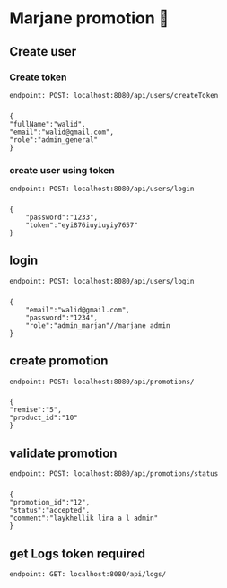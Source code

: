 # Marjane promotion 🚀

## Create user

### Create token
    endpoint: POST: localhost:8080/api/users/createToken
###
    {
    "fullName":"walid",
    "email":"walid@gmail.com",
    "role":"admin_general"
    }

### create user using token
    endpoint: POST: localhost:8080/api/users/login

###
    {
        "password":"1233",
        "token":"eyi876iuyiuyiy7657"
    }

## login

    endpoint: POST: localhost:8080/api/users/login

###
    {
        "email":"walid@gmail.com",
        "password":"1234",
        "role":"admin_marjan"//marjane admin
    }

## create promotion

    endpoint: POST: localhost:8080/api/promotions/

###
    {
    "remise":"5",
    "product_id":"10"
    }

## validate promotion

    endpoint: POST: localhost:8080/api/promotions/status
###
    {
    "promotion_id":"12",
    "status":"accepted",
    "comment":"laykhellik lina a l admin"
    }

## get Logs token required

    endpoint: GET: localhost:8080/api/logs/